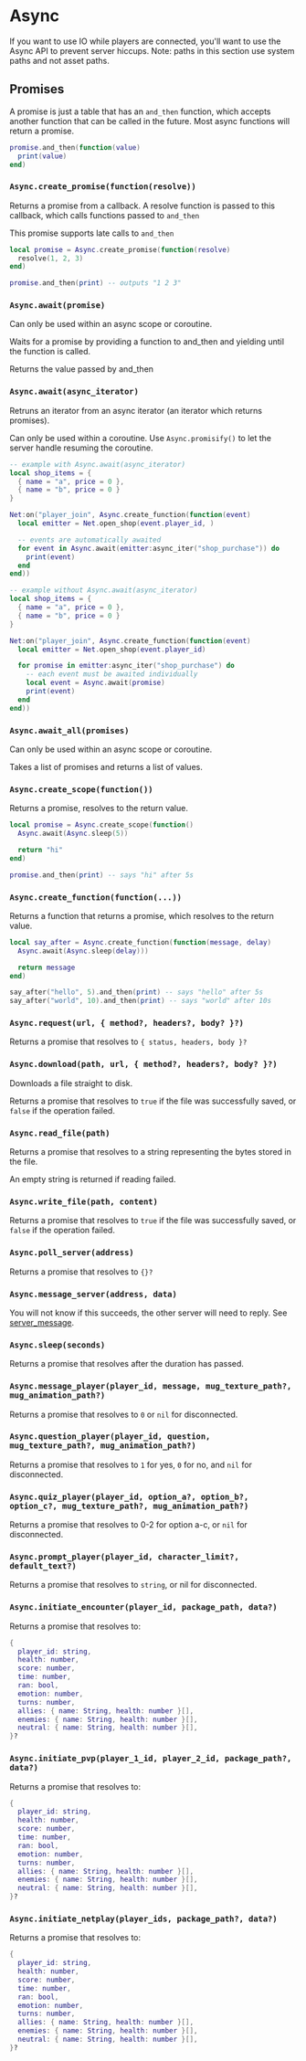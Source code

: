 # Async

If you want to use IO while players are connected, you'll want to use the Async API to prevent server hiccups.
Note: paths in this section use system paths and not asset paths.

## Promises

A promise is just a table that has an `and_then` function, which accepts another function that can be called in the future. Most async functions will return a promise.

```Lua
promise.and_then(function(value)
  print(value)
end)
```

### `Async.create_promise(function(resolve))`

Returns a promise from a callback. A resolve function is passed to this callback, which calls functions passed to `and_then`

This promise supports late calls to `and_then`

```lua
local promise = Async.create_promise(function(resolve)
  resolve(1, 2, 3)
end)

promise.and_then(print) -- outputs "1 2 3"
```

### `Async.await(promise)`

Can only be used within an async scope or coroutine.

Waits for a promise by providing a function to and_then and yielding until the function is called.

Returns the value passed by and_then

### `Async.await(async_iterator)`

Retruns an iterator from an async iterator (an iterator which returns promises).

Can only be used within a coroutine. Use `Async.promisify()` to let the server handle resuming the coroutine.

```lua
-- example with Async.await(async_iterator)
local shop_items = {
  { name = "a", price = 0 },
  { name = "b", price = 0 }
}

Net:on("player_join", Async.create_function(function(event)
  local emitter = Net.open_shop(event.player_id, )

  -- events are automatically awaited
  for event in Async.await(emitter:async_iter("shop_purchase")) do
    print(event)
  end
end))
```

```lua
-- example without Async.await(async_iterator)
local shop_items = {
  { name = "a", price = 0 },
  { name = "b", price = 0 }
}

Net:on("player_join", Async.create_function(function(event)
  local emitter = Net.open_shop(event.player_id)

  for promise in emitter:async_iter("shop_purchase") do
    -- each event must be awaited individually
    local event = Async.await(promise)
    print(event)
  end
end))
```

### `Async.await_all(promises)`

Can only be used within an async scope or coroutine.

Takes a list of promises and returns a list of values.

### `Async.create_scope(function())`

Returns a promise, resolves to the return value.

```lua
local promise = Async.create_scope(function()
  Async.await(Async.sleep(5))

  return "hi"
end)

promise.and_then(print) -- says "hi" after 5s
```

### `Async.create_function(function(...))`

Returns a function that returns a promise, which resolves to the return value.

```lua
local say_after = Async.create_function(function(message, delay)
  Async.await(Async.sleep(delay)))

  return message
end)

say_after("hello", 5).and_then(print) -- says "hello" after 5s
say_after("world", 10).and_then(print) -- says "world" after 10s
```

### `Async.request(url, { method?, headers?, body? }?)`

Returns a promise that resolves to `{ status, headers, body }?`

### `Async.download(path, url, { method?, headers?, body? }?)`

Downloads a file straight to disk.

Returns a promise that resolves to `true` if the file was successfully saved, or `false` if the operation failed.

### `Async.read_file(path)`

Returns a promise that resolves to a string representing the bytes stored in the file.

An empty string is returned if reading failed.

### `Async.write_file(path, content)`

Returns a promise that resolves to `true` if the file was successfully saved, or `false` if the operation failed.

### `Async.poll_server(address)`

Returns a promise that resolves to `{}?`

### `Async.message_server(address, data)`

You will not know if this succeeds, the other server will need to reply. See [server_message](/docs/server/lua-api/events#server_message).

### `Async.sleep(seconds)`

Returns a promise that resolves after the duration has passed.

### `Async.message_player(player_id, message, mug_texture_path?, mug_animation_path?)`

Returns a promise that resolves to `0` or `nil` for disconnected.

### `Async.question_player(player_id, question, mug_texture_path?, mug_animation_path?)`

Returns a promise that resolves to `1` for yes, `0` for no, and `nil` for disconnected.

### `Async.quiz_player(player_id, option_a?, option_b?, option_c?, mug_texture_path?, mug_animation_path?)`

Returns a promise that resolves to 0-2 for option a-c, or `nil` for disconnected.

### `Async.prompt_player(player_id, character_limit?, default_text?)`

Returns a promise that resolves to `string`, or nil for disconnected.

### `Async.initiate_encounter(player_id, package_path, data?)`

Returns a promise that resolves to:

```lua
{
  player_id: string,
  health: number,
  score: number,
  time: number,
  ran: bool,
  emotion: number,
  turns: number,
  allies: { name: String, health: number }[],
  enemies: { name: String, health: number }[],
  neutral: { name: String, health: number }[],
}?
```

### `Async.initiate_pvp(player_1_id, player_2_id, package_path?, data?)`

Returns a promise that resolves to:

```lua
{
  player_id: string,
  health: number,
  score: number,
  time: number,
  ran: bool,
  emotion: number,
  turns: number,
  allies: { name: String, health: number }[],
  enemies: { name: String, health: number }[],
  neutral: { name: String, health: number }[],
}?
```

### `Async.initiate_netplay(player_ids, package_path?, data?)`

Returns a promise that resolves to:

```lua
{
  player_id: string,
  health: number,
  score: number,
  time: number,
  ran: bool,
  emotion: number,
  turns: number,
  allies: { name: String, health: number }[],
  enemies: { name: String, health: number }[],
  neutral: { name: String, health: number }[],
}?
```
